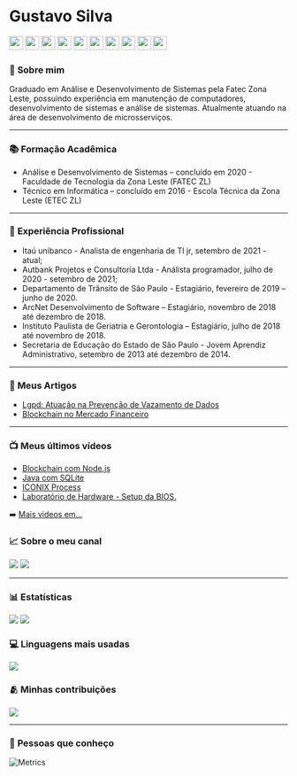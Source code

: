 # Gustavo Silva

<a href="https://api.whatsapp.com/send?phone=5511930093018"><img src="https://img.shields.io/badge/WhatsApp-25D366?style=for-the-badge&logo=whatsapp&logoColor=white" height=25></a>
<a href="https://www.linkedin.com/in/gustavo-silva-69b84a15b/"><img src="https://img.shields.io/badge/linkedin-%230077B5.svg?&style=for-the-badge&logo=linkedin&logoColor=white" height=25></a>
<a href="https://www.instagram.com/_gustosilva/"><img src="https://img.shields.io/badge/instagram-%23E4405F.svg?&style=for-the-badge&logo=instagram&logoColor=white" height=25></a>
<a href="https://www.facebook.com/gAlmeida11"><img src="https://img.shields.io/badge/Facebook-1877F2?style=for-the-badge&logo=facebook&logoColor=white" height=25></a>
<a href="https://www.youtube.com/channel/UCXKb8To1OWsDy6dqf4oM-_g"><img src="https://img.shields.io/badge/YouTube-FF0000?style=for-the-badge&logo=youtube&logoColor=white" height=25></a>
<a href="https://open.spotify.com/user/316iwsuurk4wrc72ys5gle37hpei?fbclid=IwAR2iW4eA1ccqMWWCIYf_AVZna3FND33CPEjKd9xNjlhp3RnP3f_3VEe8BDM"><img src="https://img.shields.io/badge/Spotify-1ED760?&style=for-the-badge&logo=spotify&logoColor=white" height=25></a>
<a href="mailto:gustavoalmeidasilva41@gmail.com"><img src="https://img.shields.io/badge/Gmail-D14836?style=for-the-badge&logo=gmail&logoColor=white" height=25></a>
<a href="mailto:gustavo_almeida11@hotmail.com"><img src="https://img.shields.io/badge/Microsoft_Outlook-0078D4?style=for-the-badge&logo=microsoft-outlook&logoColor=white" height=25></a>
<a href="https://psnprofiles.com/gustavo_11845"><img src="https://img.shields.io/badge/Discord-5865F2?style=for-the-badge&logo=discord&logoColor=white" height=25></a>
<a href="https://discordapp.com/users/616994765065420801"><img src="https://img.shields.io/badge/PlayStation-003791?style=for-the-badge&logo=playstation&logoColor=white" height=25></a>




### :bust_in_silhouette: **Sobre mim** 
Graduado em Análise e Desenvolvimento de Sistemas pela Fatec Zona Leste, possuindo experiência em manutenção de computadores, desenvolvimento de sistemas e análise de sistemas. Atualmente atuando na área de desenvolvimento de microsserviços.

---

### :books: **Formação Acadêmica**
- Análise e Desenvolvimento de Sistemas – concluído em 2020 - Faculdade de Tecnologia da Zona Leste (FATEC ZL)
- Técnico em Informática – concluído em 2016 - Escola Técnica da Zona Leste (ETEC ZL)

---

### :briefcase: **Experiência Profissional**
- Itaú unibanco - Analista de engenharia de TI jr, setembro de 2021 - atual;
- Autbank Projetos e Consultoria Ltda - Análista programador, julho de 2020 - setembro de 2021;
- Departamento de Trânsito de São Paulo - Estagiário, fevereiro de 2019 – junho de 2020.
- ArcNet Desenvolvimento de Software – Estagiário, novembro de 2018 até dezembro de 2018.
- Instituto Paulista de Geriatria e Gerontologia – Estagiário, julho de 2018 até novembro de 2018.
- Secretaria de Educação do Estado de São Paulo - Jovem Aprendiz Administrativo, setembro de 2013 até  dezembro de 2014.

---

### :page_facing_up: **Meus Artigos**
- [Lgpd: Atuação na Prevenção de Vazamento de Dados](https://even3.blob.core.windows.net/even3publicacoes-assets/tcc/428254-lgpd-atuacao-na-prevencao-de-vazamento-de-dados-282544.pdf)
- [Blockchain no Mercado Financeiro](https://www.linkedin.com/pulse/blockchain-mercado-financeiro-gustavo-silva/)

---

### :tv: **Meus últimos vídeos**   
<!-- YOUTUBE:START -->
 - [Blockchain com Node.js](https://www.youtube.com/watch?v=8kxP_VkRicA)
 - [Java com SQLite](https://www.youtube.com/watch?v=7SEDCJzaeb8)
 - [ICONIX Process](https://www.youtube.com/watch?v=c8M5Q30f9h4)
 - [Laboratório de Hardware - Setup da BIOS.](https://www.youtube.com/watch?v=pDuf8UUzL0Q)
<!-- YOUTUBE:END -->
   
➡️ [Mais videos em...](https://www.youtube.com/channel/UCXKb8To1OWsDy6dqf4oM-_g)

###  :chart_with_upwards_trend: **Sobre o meu canal**  
![](https://img.shields.io/youtube/channel/views/UCXKb8To1OWsDy6dqf4oM-_g?style=for-the-badge)
![](https://img.shields.io/youtube/channel/subscribers/UCXKb8To1OWsDy6dqf4oM-_g?style=for-the-badge)

---

### :bar_chart: **Estatísticas**
![](https://github-readme-streak-stats.herokuapp.com/?user=gustosilva&theme=nord&date_format=j/n/Y)
![](https://github-readme-stats.vercel.app/api?username=gustosilva&theme=nord)

### :computer: **Linguagens mais usadas**
![](https://github-readme-stats.vercel.app/api/top-langs/?username=gustosilva&theme=nord)

###  :people_hugging: **Minhas contribuições**
![](https://activity-graph.herokuapp.com/graph?username=gustosilva&theme=nord)

---

### :busts_in_silhouette: **Pessoas que conheço**

![Metrics](https://metrics.lecoq.io/gustosilva?template=classic&base.header=0&base.activity=0&base.community=0&base.repositories=0&base.metadata=0&people=1&base.indepth=false&base.hireable=false&people.limit=24&people.identicons=false&people.identicons.hide=false&people.size=28&people.types=followers%2C%20following&people.shuffle=false&config.timezone=America%2FSao_Paulo)